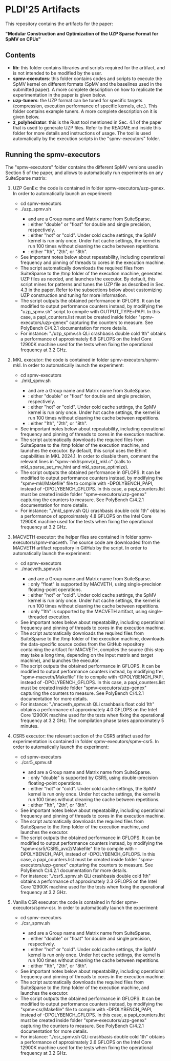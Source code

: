 # PLDI'25 Artifacts

This repository contains the artifacts for the paper:

**"Modular Construction and Optimization of the UZP Sparse Format for SpMV on CPUs"**

## Contents
- **lib**: this folder contains libraries and scripts required for the artifact, and is not intended to be modified by the user.
- **spmv-executors**: this folder contains codes and scripts to execute the SpMV kernel on different formats (SpMV and the baselines used in the submitted paper). A more complete description on how to replicate the experimentation in the paper is given below.
- **uzp-tuners**: the UZP format can be tuned for specific targets (compression, execution performance of specific kernels, etc.). This folder contains example tuners. A more complete description on it is given below.
- **z_polyhedrator**: this is the Rust tool mentioned in Sec. 4.1 of the paper that is used to generate UZP files. Refer to the README.md inside this folder for more details and instructions of usage. The tool is used automatically by the execution scripts in the "spmv-executors" folder.

## Running the spmv-executors

The "spmv-executors" folder contains the different SpMV versions used in Section 5 of the paper, and allows to automatically run experiments on any SuiteSparse matrix:

1. UZP GenEx: the code is contained in folder spmv-executors/uzp-genex. In order to automatically launch an experiment:
    * cd spmv-executors
    * ./uzp\_spmv.sh <group> <matrix> <datatype> <cache mode> <execution threads>
        * <group> and <matrix> are a Group name and Matrix name from SuiteSparse.
        * <datatype>: either "double" or "float" for double and single precision, respectively.
        * <cache mode>: either "hot" or "cold". Under cold cache settings, the SpMV kernel is run only once. Under hot cache settings, the kernel is run 100 times without cleaning the cache between repetitions.
        * <execution threads>: either "1th", "2th", or "8th".
    * See important notes below about repeatability, including operational frequency and pinning of threads to cores in the execution machine.
    * The script automatically downloads the required files from SuiteSparse to the /tmp folder of the execution machine, generates UZP files as needed, and launches the executor. By default, this script mines for patterns and tunes the UZP file as described in Sec. 4.3 in the paper. Refer to the subsections below about customizing UZP construction and tuning for more information.
    * The script outputs the obtained performance in GFLOPS. It can be modified to output performance counters instead, by modifying the "uzp\_spmv.sh" script to compile with OUTPUT\_TYPE=PAPI. In this case, a papi\_counters.list must be created inside folder "spmv-executors/uzp-genex" capturing the counters to measure. See PolyBench C/4.2.1 documentation for more details.
    * For instance: "./uzp\_spmv.sh QLi crashbasis double cold 1th" obtains a performance of approximately 6.8 GFLOPS on the Intel Core 12900K machine used for the tests when fixing the operational frequency at 3.2 GHz.

2. MKL executor: the code is contained in folder spmv-executors/spmv-mkl. In order to automatically launch the experiment:
    * cd spmv-executors
    * ./mkl\_spmv.sh <group> <matrix> <datatype> <cache mode> <execution threads>
        * <group> and <matrix> are a Group name and Matrix name from SuiteSparse.
        * <datatype>: either "double" or "float" for double and single precision, respectively.
        * <cache mode>: either "hot" or "cold". Under cold cache settings, the SpMV kernel is run only once. Under hot cache settings, the kernel is run 100 times without cleaning the cache between repetitions.
        * <execution threads>: either "1th", "2th", or "8th".
    * See important notes below about repeatability, including operational frequency and pinning of threads to cores in the execution machine.
    * The script automatically downloads the required files from SuiteSparse to the /tmp folder of the execution machine, and launches the executor. By default, this script uses the IEhint capabilities in MKL 2024.1. In order to disable them, comment the relevant lines in "spmv-mkl/spmv{d}\_mkl.c" (calls to mkl\_sparse\_set\_mv\_hint and mkl\_sparse\_optimize).
    * The script outputs the obtained performance in GFLOPS. It can be modified to output performance counters instead, by modifying the "spmv-mkl/Makefile" file to compile with -DPOLYBENCH\_PAPI, instead of -DPOLYBENCH\_GFLOPS. In this case, a papi\_counters.list must be created inside folder "spmv-executors/uzp-genex" capturing the counters to measure. See PolyBench C/4.2.1 documentation for more details.
    * For instance: "./mkl\_spmv.sh QLi crashbasis double cold 1th" obtains a performance of approximately 4.8 GFLOPS on the Intel Core 12900K machine used for the tests when fixing the operational frequency at 3.2 GHz.

3. MACVETH executor: the helper files are contained in folder spmv-executors/spmv-macveth. The source code are downloaded from the MACVETH artifact repository in GitHub by the script. In order to automatically launch the experiment:
    * cd spmv-executors
    * ./macveth\_spmv.sh <group> <matrix> <datatype> <cache mode> <execution threads>
        * <group> and <matrix> are a Group name and Matrix name from SuiteSparse.
        * <datatype>: only "float" is supported by MACVETH, using single-precision floating-point operations.
        * <cache mode>: either "hot" or "cold". Under cold cache settings, the SpMV kernel is run only once. Under hot cache settings, the kernel is run 100 times without cleaning the cache between repetitions.
        * <execution threads>: only "1th" is supported by the MACVETH artifact, using single-threaded execution.
    * See important notes below about repeatability, including operational frequency and pinning of threads to cores in the execution machine.
    * The script automatically downloads the required files from SuiteSparse to the /tmp folder of the execution machine, downloads the data-specific source codes from the GitHub repository containing the artifact for MACVETH, compiles the source (this step may take a long time, depending on the input matrix and target machine), and launches the executor. 
    * The script outputs the obtained performance in GFLOPS. It can be modified to output performance counters instead, by modifying the "spmv-macveth/Makefile" file to compile with -DPOLYBENCH\_PAPI, instead of -DPOLYBENCH\_GFLOPS. In this case, a papi\_counters.list must be created inside folder "spmv-executors/uzp-genex" capturing the counters to measure. See PolyBench C/4.2.1 documentation for more details.
    * For instance: "./macveth\_spmv.sh QLi crashbasis float cold 1th" obtains a performance of approximately 4.0 GFLOPS on the Intel Core 12900K machine used for the tests when fixing the operational frequency at 3.2 GHz. The compilation phase takes approximately 5 minutes.

4. CSR5 executor: the relevant section of the CSR5 artifact used for experimentation is contained in folder spmv-executors/spmv-csr5. In order to automatically launch the experiment:
    * cd spmv-executors
    * ./csr5\_spmv.sh <group> <matrix> <datatype> <cache mode> <execution threads>
        * <group> and <matrix> are a Group name and Matrix name from SuiteSparse.
        * <datatype>: only "double" is supported by CSR5, using double-precision floating-point operations.
        * <cache mode>: either "hot" or "cold". Under cold cache settings, the SpMV kernel is run only once. Under hot cache settings, the kernel is run 100 times without cleaning the cache between repetitions.
        * <execution threads>: either "1th", "2th", or "8th".
    * See important notes below about repeatability, including operational frequency and pinning of threads to cores in the execution machine.
    * The script automatically downloads the required files from SuiteSparse to the /tmp folder of the execution machine, and launches the executor. 
    * The script outputs the obtained performance in GFLOPS. It can be modified to output performance counters instead, by modifying the "spmv-csr5/CSR5\_avx2/Makefile" file to compile with -DPOLYBENCH\_PAPI, instead of -DPOLYBENCH\_GFLOPS. In this case, a papi\_counters.list must be created inside folder "spmv-executors/uzp-genex" capturing the counters to measure. See PolyBench C/4.2.1 documentation for more details.
    * For instance: "./csr5\_spmv.sh QLi crashbasis double cold 1th" obtains a performance of approximately 2.3 GFLOPS on the Intel Core 12900K machine used for the tests when fixing the operational frequency at 3.2 GHz.

5. Vanilla CSR executor: the code is contained in folder spmv-executors/spmv-csr. In order to automatically launch the experiment:
    * cd spmv-executors
    * ./csr\_spmv.sh <group> <matrix> <datatype> <cache mode> <execution threads>
        * <group> and <matrix> are a Group name and Matrix name from SuiteSparse.
        * <datatype>: either "double" or "float" for double and single precision, respectively.
        * <cache mode>: either "hot" or "cold". Under cold cache settings, the SpMV kernel is run only once. Under hot cache settings, the kernel is run 100 times without cleaning the cache between repetitions.
        * <execution threads>: either "1th", "2th", or "8th".
    * See important notes below about repeatability, including operational frequency and pinning of threads to cores in the execution machine.
    * The script automatically downloads the required files from SuiteSparse to the /tmp folder of the execution machine, and launches the executor.
    * The script outputs the obtained performance in GFLOPS. It can be modified to output performance counters instead, by modifying the "spmv-csr/Makefile" file to compile with -DPOLYBENCH\_PAPI, instead of -DPOLYBENCH\_GFLOPS. In this case, a papi\_counters.list must be created inside folder "spmv-executors/uzp-genex" capturing the counters to measure. See PolyBench C/4.2.1 documentation for more details.
    * For instance: "./csr\_spmv.sh QLi crashbasis double cold 1th" obtains a performance of approximately 2.6 GFLOPS on the Intel Core 12900K machine used for the tests when fixing the operational frequency at 3.2 GHz.
